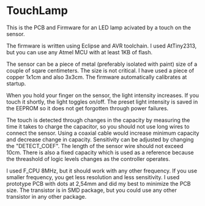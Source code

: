# TouchLamp

This is the PCB and Firmware for an LED lamp acivated by a touch on the sensor. 

The firmware is written using Eclipse and AVR toolchain. I used AtTiny2313, but you can use any Atmel MCU with at least 1KB of flash.

The sensor can be a piece of metal (preferably isolated with paint) size of a couple of sqare centimeters. The size is not critical. 
I have used a piece of copper 1x1cm and also 3x3cm. The firmware automatically calibrates at startup.

When you hold your finger on the sensor, the light intensity increases. If you touch it shortly, the light toggles on/off.
The preset light intensity is saved in the EEPROM so it does not get forgotten through power failures.

The touch is detected through changes in the capacity by measuring the time it takes to charge the capacitor, so you should not use long wires to connect the sensor.
Using a coaxial cable would increase minimum capacity and decrease change in capacity. Sensitivity can be adjusted by changing the "DETECT_COEF".
The length of the sensor wire should not exceed 10cm. There is also a fixed capacity which is used as a reference because the threashold of logic levels changes
as the controller operates.

I used F_CPU 8MHz, but it should work with any other frequency. If you use smaller frequency, you get less resolution and less sensitivity.
I used prototype PCB with dots at 2,54mm and did my best to minimize the PCB size. The transistor is in SMD package, but you could use any other transistor in any other package.  